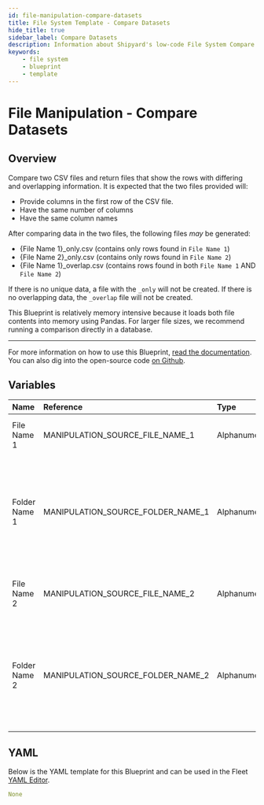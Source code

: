 ```yaml
---
id: file-manipulation-compare-datasets
title: File System Template - Compare Datasets
hide_title: true
sidebar_label: Compare Datasets
description: Information about Shipyard's low-code File System Compare Datasets blueprint. Compare two CSV files and return files that show the rows with unique and overlapping information. 
keywords:
    - file system
    - blueprint
    - template
---
```


# File Manipulation - Compare Datasets

## Overview
Compare two CSV files and return files that show the rows with differing and overlapping information. It is expected that the two files provided will:
- Provide columns in the first row of the CSV file.
- Have the same number of columns
- Have the same column names

After comparing data in the two files, the following files _may_ be generated:
- {File Name 1}_only.csv (contains only rows found in `File Name 1`)
- {File Name 2}_only.csv (contains only rows found in `File Name 2`)
- {File Name 1}_overlap.csv (contains rows found in both `File Name 1` AND `File Name 2`)

If there is no unique data, a file with the `_only` will not be created. If there is no overlapping data, the `_overlap` file will not be created.

This Blueprint is relatively memory intensive because it loads both file contents into memory using Pandas. For larger file sizes, we recommend running a comparison directly in a database.

---
For more information on how to use this Blueprint, [read the documentation](https://www.shipyardapp.com/docs/blueprint-library/data-manipulation). You can also dig into the open-source code [on Github](https://github.com/shipyardapp/datamanipulation-blueprints).

## Variables

| Name | Reference | Type | Required | Default | Options | Description |
|:-----|:----------|:-----|:---------|:--------|:--------|:------------|
| File Name 1 | MANIPULATION_SOURCE_FILE_NAME_1  | Alphanumeric |:white_check_mark: | - | - | Name of the target file on Shipyard. |
| Folder Name 1 | MANIPULATION_SOURCE_FOLDER_NAME_1  | Alphanumeric |:heavy_minus_sign: | - | - | Name of the local folder on Shipyard where the target file lives. If left blank, will look in the home directory. |
| File Name 2 | MANIPULATION_SOURCE_FILE_NAME_2  | Alphanumeric |:white_check_mark: | - | - | Name of the 2nd target file on Shipyard. |
| Folder Name 2 | MANIPULATION_SOURCE_FOLDER_NAME_2  | Alphanumeric |:heavy_minus_sign: | - | - | Name of the local folder on Shipyard where the target file lives. If left blank, will look in the home directory. |

## YAML
Below is the YAML template for this Blueprint and can be used in the Fleet [YAML Editor](../../reference/fleets/yaml-editor.md).
```yaml
None
```
